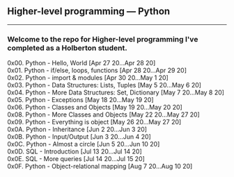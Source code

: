##  Higher-level programming ― Python
-------------------------------------------------------------------------

### Welcome to the repo for Higher-level programming I've completed as a Holberton student.

0x00. Python - Hello, World [Apr 27 20...Apr 28 20]<br>
0x01. Python - if/else, loops, functions [Apr 28 20...Apr 29 20]<br>
0x02. Python - import & modules [Apr 30 20...May 1 20]<br>
0x03. Python - Data Structures: Lists, Tuples [May 5 20...May 6 20]<br>
0x04. Python - More Data Structures: Set, Dictionary [May 7 20...May 8 20]<br>
0x05. Python - Exceptions [May 18 20...May 19 20]<br>
0x06. Python - Classes and Objects [May 19 20...May 20 20]<br>
0x08. Python - More Classes and Objects [May 22 20...May 27 20]<br>
0x09. Python - Everything is object [May 26 20...May 27 20]<br>
0x0A. Python - Inheritance [Jun 2 20...Jun 3 20]<br>
0x0B. Python - Input/Output [Jun 3 20...Jun 4 20]<br>
0x0C. Python - Almost a circle [Jun 5 20...Jun 10 20]<br>
0x0D. SQL - Introduction [Jul 13 20...Jul 14 20]<br>
0x0E. SQL - More queries [Jul 14 20...Jul 15 20]<br>
0x0F. Python - Object-relational mapping [Aug 7 20...Aug 10 20]<br>
